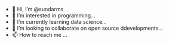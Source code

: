 - 👋 Hi, I’m @sundarms
- 👀 I’m interested in programming...
- 🌱 I’m currently learning data science...
- 💞️ I’m looking to collaborate on open source ddevelopments...
- 📫 How to reach me ...

<!---
sundarms18/sundarms18 is a ✨ special ✨ repository because its `README.md` (this file) appears on your GitHub profile.
You can click the Preview link to take a look at your changes.
--->
